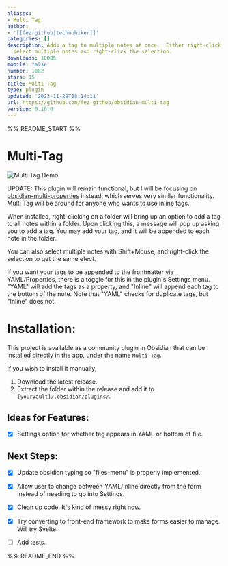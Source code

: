 ```yaml
---
aliases:
- Multi Tag
author:
- '[[fez-github|technohiker]]'
categories: []
description: Adds a tag to multiple notes at once.  Either right-click a folder, or
  select multiple notes and right-click the selection.
downloads: 10005
mobile: false
number: 1082
stars: 15
title: Multi Tag
type: plugin
updated: '2023-11-29T08:14:11'
url: https://github.com/fez-github/obsidian-multi-tag
version: 0.10.0
---
```


%% README_START %%

# Multi-Tag

![Multi Tag Demo](https://github.com/fez-github/obsidian-multi-tag/assets/75589254/8cb7cd25-9fd5-4105-8658-6d32e1f219b4)


UPDATE: This plugin will remain functional, but I will be focusing on [obsidian-multi-properties](https://github.com/fez-github/obsidian-multi-properties) instead, which serves very similar functionality.  Multi Tag will be around for anyone who wants to use inline tags.

When installed, right-clicking on a folder will bring up an option to add a tag to all notes within a folder. Upon clicking this, a message will pop up asking you to add a tag. You may add your tag, and it will be appended to each note in the folder.

You can also select multiple notes with Shift+Mouse, and right-click the selection to get the same efect.

If you want your tags to be appended to the frontmatter via YAML/Properties, there is a toggle for this in the plugin's Settings menu. "YAML" will add the tags as a property, and "Inline" will append each tag to the bottom of the note. Note that "YAML" checks for duplicate tags, but "Inline" does not.

# Installation:

This project is available as a community plugin in Obsidian that can be installed directly in the app, under the name `Multi Tag`.

If you wish to install it manually,

1. Download the latest release.
2. Extract the folder within the release and add it to `[yourVault]/.obsidian/plugins/`.

## Ideas for Features:

- [x] Settings option for whether tag appears in YAML or bottom of file.

## Next Steps:

- [x] Update obsidian typing so "files-menu" is properly implemented.
- [x] Allow user to change between YAML/Inline directly from the form instead of needing to go into Settings.
- [x] Clean up code. It's kind of messy right now.
- [x] Try converting to front-end framework to make forms easier to manage. Will try Svelte.
- [ ] Add tests.


%% README_END %%